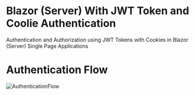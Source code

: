 # Blazor (Server) With JWT Token and Coolie Authentication
Authentication and Authorization using JWT Tokens with Cookies in Blazor (Server) Single Page Applications

# Authentication Flow
![AuthenticationFlow](https://github.com/INNVTV/Blazor-Server-JWT-Auth/blob/master/_docs/images/auth-flow.jpg)
